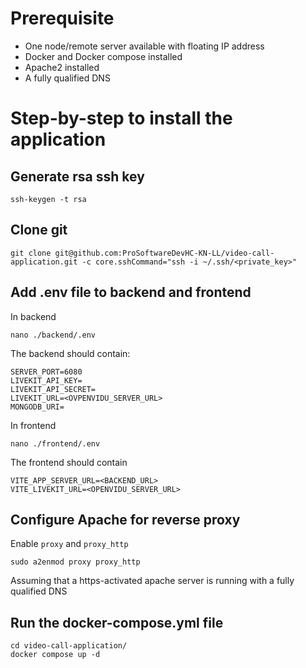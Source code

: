 # Prerequisite
- One node/remote server available with floating IP address
- Docker and Docker compose installed
- Apache2 installed
- A fully qualified DNS


# Step-by-step to install the application
## Generate rsa ssh key
```
ssh-keygen -t rsa
```

## Clone git
```
git clone git@github.com:ProSoftwareDevHC-KN-LL/video-call-application.git -c core.sshCommand="ssh -i ~/.ssh/<private_key>"
```

## Add .env file to backend and frontend
In backend
```
nano ./backend/.env
```

The backend should contain:
```
SERVER_PORT=6080
LIVEKIT_API_KEY=
LIVEKIT_API_SECRET=
LIVEKIT_URL=<OVPENVIDU_SERVER_URL>
MONGODB_URI=
```

In frontend
```
nano ./frontend/.env
```

The frontend should contain
```
VITE_APP_SERVER_URL=<BACKEND_URL>
VITE_LIVEKIT_URL=<OPENVIDU_SERVER_URL>
```

## Configure Apache for reverse proxy
Enable `proxy` and `proxy_http`
```
sudo a2enmod proxy proxy_http
```

Assuming that a https-activated apache server is running with a fully qualified DNS


## Run the docker-compose.yml file
```
cd video-call-application/
docker compose up -d
```

